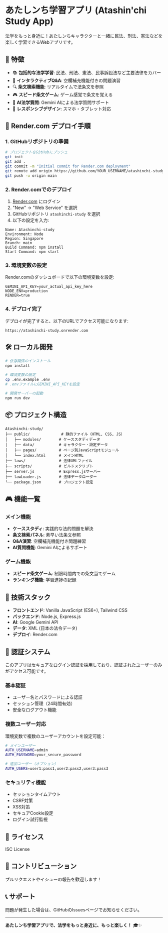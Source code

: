 # あたしンち学習アプリ (Atashin'chi Study App)

法学をもっと身近に！あたしンちキャラクターと一緒に民法、刑法、憲法などを楽しく学習できるWebアプリです。

## 🌟 特徴

- 📚 **包括的な法学学習**: 民法、刑法、憲法、民事訴訟法など主要法律をカバー
- 🎯 **インタラクティブQ&A**: 空欄補充機能付きの問題演習
- 🔍 **条文検索機能**: リアルタイムで法条文を参照
- 🎮 **スピード条文ゲーム**: ゲーム感覚で条文を覚える
- 🤖 **AI法学質問**: Gemini AIによる法学質問サポート
- 📱 **レスポンシブデザイン**: スマホ・タブレット対応

## 🚀 Render.com デプロイ手順

### 1. GitHubリポジトリの準備

```bash
# プロジェクトをGitHubにプッシュ
git init
git add .
git commit -m "Initial commit for Render.com deployment"
git remote add origin https://github.com/YOUR_USERNAME/atashinchi-study.git
git push -u origin main
```

### 2. Render.comでのデプロイ

1. [Render.com](https://render.com) にログイン
2. "New" → "Web Service" を選択
3. GitHubリポジトリ `atashinchi-study` を選択
4. 以下の設定を入力:

```
Name: Atashinchi-study
Environment: Node
Region: Singapore
Branch: main
Build Command: npm install
Start Command: npm start
```

### 3. 環境変数の設定

Render.comのダッシュボードで以下の環境変数を設定:

```
GEMINI_API_KEY=your_actual_api_key_here
NODE_ENV=production
RENDER=true
```

### 4. デプロイ完了

デプロイが完了すると、以下のURLでアクセス可能になります:
```
https://atashinchi-study.onrender.com
```

## 🛠️ ローカル開発

```bash
# 依存関係のインストール
npm install

# 環境変数の設定
cp .env.example .env
# .envファイルにGEMINI_API_KEYを設定

# 開発サーバーの起動
npm run dev
```

## 📦 プロジェクト構造

```
Atashinchi-study/
├── public/              # 静的ファイル（HTML, CSS, JS）
│   ├── modules/        # ケーススタディデータ
│   ├── data/           # キャラクター・設定データ
│   ├── pages/          # ページ別JavaScriptモジュール
│   └── index.html      # メインHTML
├── laws/               # 法律XMLファイル
├── scripts/            # ビルドスクリプト
├── server.js           # Express.jsサーバー
├── lawLoader.js        # 法律データローダー
└── package.json        # プロジェクト設定
```

## 🎮 機能一覧

### メイン機能
- **ケーススタディ**: 実践的な法的問題を解決
- **条文検索パネル**: 素早い法条文参照
- **Q&A演習**: 空欄補充機能付き問題練習
- **AI質問機能**: Gemini AIによるサポート

### ゲーム機能
- **スピード条文ゲーム**: 制限時間内での条文当てゲーム
- **ランキング機能**: 学習進捗の記録

## 🔧 技術スタック

- **フロントエンド**: Vanilla JavaScript (ES6+), Tailwind CSS
- **バックエンド**: Node.js, Express.js
- **AI**: Google Gemini API
- **データ**: XML (日本の法令データ)
- **デプロイ**: Render.com

## 🔐 認証システム

このアプリはセキュアなログイン認証を採用しており、認証されたユーザーのみがアクセス可能です。

### 基本認証
- ユーザー名とパスワードによる認証
- セッション管理（24時間有効）
- 安全なログアウト機能

### 複数ユーザー対応
環境変数で複数のユーザーアカウントを設定可能：

```bash
# メインユーザー
AUTH_USERNAME=admin
AUTH_PASSWORD=your_secure_password

# 追加ユーザー（オプション）
AUTH_USERS=user1:pass1,user2:pass2,user3:pass3
```

### セキュリティ機能
- セッションタイムアウト
- CSRF対策
- XSS対策
- セキュアCookie設定
- ログイン試行監視

## 📄 ライセンス

ISC License

## 🤝 コントリビューション

プルリクエストやイシューの報告を歓迎します！

## 📞 サポート

問題が発生した場合は、GitHubのIssuesページでお知らせください。

---

**あたしンち学習アプリで、法学をもっと身近に、もっと楽しく！** 🎓✨
